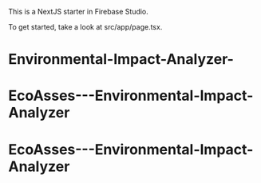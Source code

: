 
This is a NextJS starter in Firebase Studio.

To get started, take a look at src/app/page.tsx.
# Environmental-Impact-Analyzer-
# EcoAsses---Environmental-Impact-Analyzer
# EcoAsses---Environmental-Impact-Analyzer
